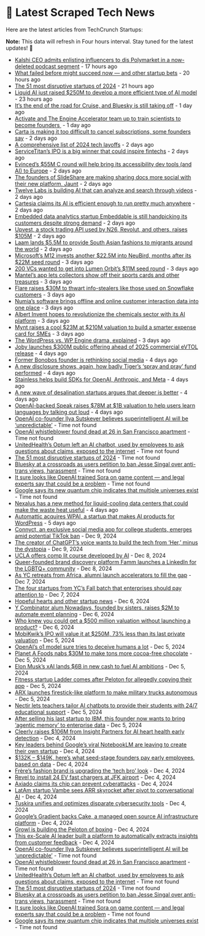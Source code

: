 
# 📰 Latest Scraped Tech News

Here are the latest articles from TechCrunch Startups:

**Note:** This data will refresh in Four hours interval. Stay tuned for the latest updates! 🔄
- [Kalshi CEO admits enlisting influencers to dis Polymarket in a now-deleted podcast segment](https://techcrunch.com/2024/12/13/kalshi-ceo-admits-enlisting-influencers-to-dis-polymarket-in-a-now-deleted-podcast-segment/) - 17 hours ago
- [What failed before might succeed now — and other startup bets](https://techcrunch.com/2024/12/13/what-failed-before-might-succeed-now-or-fail-again-and-other-startup-bets/) - 20 hours ago
- [The 51 most disruptive startups of 2024](https://techcrunch.com/2024/12/13/the-51-most-disruptive-startups-of-2024/) - 21 hours ago
- [Liquid AI just raised $250M to develop a more efficient type of AI model](https://techcrunch.com/2024/12/13/liquid-ai-just-raised-250m-to-develop-a-more-efficient-type-of-ai-model/) - 23 hours ago
- [It’s the end of the road for Cruise, and Bluesky is still taking off](https://techcrunch.com/podcast/its-the-end-of-the-road-for-cruise-and-bluesky-is-still-taking-off/) - 1 day ago
- [Activate and The Engine Accelerator team up to train scientists to become founders ](https://techcrunch.com/2024/12/13/activate-and-the-engine-accelerator-team-up-to-train-scientists-to-become-founders/) - 1 day ago
- [Carta is making it too difficult to cancel subscriptions, some founders say](https://techcrunch.com/2024/12/12/carta-is-making-it-too-difficult-to-cancel-subscriptions-some-founders-say/) - 2 days ago
- [A comprehensive list of 2024 tech layoffs](https://techcrunch.com/2024/12/12/tech-layoffs-2024-list/) - 2 days ago
- [ServiceTitan’s IPO is a big winner that could inspire fintechs](https://techcrunch.com/2024/12/12/servicetitans-ipo-is-a-big-winner-that-could-inspire-fintechs/) - 2 days ago
- [Evinced’s $55M C round will help bring its accessibility dev tools (and AI) to Europe](https://techcrunch.com/2024/12/12/evinceds-55m-c-round-will-help-bring-its-accessibility-dev-tools-and-ai-to-europe/) - 2 days ago
- [The founders of SlideShare are making sharing docs more social with their new platform, Jaunt](https://techcrunch.com/2024/12/12/the-founders-of-slideshare-are-making-sharing-docs-more-social-with-their-new-platform-jauntthe-founders-of-slideshare-are-making-sharing-docs-more-social-with-their-new-platform-jaunt/) - 2 days ago
- [Twelve Labs is building AI that can analyze and search through videos](https://techcrunch.com/2024/12/12/twelve-labs-is-building-ai-that-can-analyze-and-search-through-videos/) - 2 days ago
- [Cartesia claims its AI is efficient enough to run pretty much anywhere](https://techcrunch.com/2024/12/12/cartesia-claims-its-ai-is-efficient-enough-to-run-pretty-much-anywhere/) - 2 days ago
- [Embedded data analytics startup Embeddable is still handpicking its customers despite strong demand](https://techcrunch.com/2024/12/12/embedded-data-analytics-startup-embeddable-is-still-handpicking-its-customers-despite-strong-demand/) - 2 days ago
- [Upvest, a stock trading API used by N26, Revolut, and others, raises $105M](https://techcrunch.com/2024/12/11/upvest-a-stock-trading-api-used-by-n26-revolut-and-others-raises-105-million/) - 2 days ago
- [Laam lands $5.5M to provide South Asian fashions to migrants around the world](https://techcrunch.com/2024/12/11/laam-lands-5-5m-to-provide-south-asian-fashions-to-migrants-around-the-world/) - 2 days ago
- [Microsoft’s M12 invests another $22.5M into NeuBird, months after its $22M seed round](https://techcrunch.com/2024/12/11/microsofts-m12-invests-another-22-5m-into-nuebird-months-after-its-22m-seed-round/) - 3 days ago
- [200 VCs wanted to get into Lumen Orbit’s $11M seed round](https://techcrunch.com/2024/12/11/200-vcs-wanted-to-get-into-lumen-orbits-11m-seed-round/) - 3 days ago
- [Mantel’s app lets collectors show off their sports cards and other treasures](https://techcrunch.com/2024/12/11/mantels-app-launches-for-collectors-to-show-off-their-sports-cards-and-other-treasuresmantels-app-launches-for-collectors-to-show-off-their-sports-cards-and-other-treasures/) - 3 days ago
- [Flare raises $30M to thwart info-stealers like those used on Snowflake customers](https://techcrunch.com/2024/12/11/flare-raises-30m-to-thwart-info-stealers-like-those-used-on-snowflake-customers/) - 3 days ago
- [Numia’s software brings offline and online customer interaction data into one place](https://techcrunch.com/2024/12/11/numias-software-brings-offline-and-online-customer-interaction-data-into-one-place/) - 3 days ago
- [Albert Invent hopes to revolutionize the chemicals sector with its AI platform](https://techcrunch.com/2024/12/11/albert-invent-hopes-to-revolutionize-the-chemicals-sector-with-its-ai-platform/) - 3 days ago
- [Mynt raises a cool $23M at $210M valuation to build a smarter expense card for SMEs](https://techcrunch.com/2024/12/11/mynt-raises-a-cool-23m-on-a-210m-valuation-to-build-a-smarter-expense-card-for-smes/) - 3 days ago
- [The WordPress vs. WP Engine drama, explained](https://techcrunch.com/2024/12/10/wordpress-vs-wp-engine-drama-explained/) - 3 days ago
- [Joby launches $300M public offering ahead of 2025 commercial eVTOL release](https://techcrunch.com/2024/12/10/joby-launches-200m-public-offering-ahead-of-2025-commercial-evtol-release/) - 4 days ago
- [Former Bonobos founder is rethinking social media](https://techcrunch.com/podcast/former-bonobos-founder-is-rethinking-social-media/) - 4 days ago
- [A new disclosure shows, again, how badly Tiger’s ‘spray and pray’ fund performed](https://techcrunch.com/2024/12/10/a-new-disclosure-shows-again-how-badly-tigers-pray-and-spray-fund-performed/) - 4 days ago
- [Stainless helps build SDKs for OpenAI, Anthropic, and Meta](https://techcrunch.com/2024/12/10/stainless-helps-build-sdks-for-openai-anthropic-and-meta/) - 4 days ago
- [A new wave of desalination startups argues that deeper is better](https://techcrunch.com/2024/12/10/a-new-wave-of-desalination-startups-argues-that-deeper-is-better/) - 4 days ago
- [OpenAI-backed Speak raises $78M at $1B valuation to help users learn languages by talking out loud](https://techcrunch.com/2024/12/10/openai-backed-speak-raises-78m-at-1b-valuation-to-help-users-learn-languages-by-talking-out-loud/) - 4 days ago
- [OpenAI co-founder Ilya Sutskever believes superintelligent AI will be ‘unpredictable’](https://techcrunch.com/2024/12/13/openai-co-founder-ilya-sutskever-believes-superintelligent-ai-will-be-unpredictable/) - Time not found
- [OpenAI whistleblower found dead at 26 in San Francisco apartment](https://techcrunch.com/2024/12/13/openai-whistleblower-found-dead-in-san-francisco-apartment/) - Time not found
- [UnitedHealth’s Optum left an AI chatbot, used by employees to ask questions about claims, exposed to the internet](https://techcrunch.com/2024/12/13/unitedhealthcares-optum-left-an-ai-chatbot-used-by-employees-to-ask-questions-about-claims-exposed-to-the-internet/) - Time not found
- [The 51 most disruptive startups of 2024](https://techcrunch.com/2024/12/13/the-51-most-disruptive-startups-of-2024/) - Time not found
- [Bluesky at a crossroads as users petition to ban Jesse Singal over anti-trans views, harassment](https://techcrunch.com/2024/12/13/bluesky-is-at-a-crossroads-as-users-petition-to-ban-jesse-singal-over-anti-trans-views-harassment/) - Time not found
- [It sure looks like OpenAI trained Sora on game content — and legal experts say that could be a problem](https://techcrunch.com/2024/12/11/it-sure-looks-like-openai-trained-sora-on-game-content-and-legal-experts-say-that-could-be-a-problem/) - Time not found
- [Google says its new quantum chip indicates that multiple universes exist](https://techcrunch.com/2024/12/10/google-says-its-new-quantum-chip-indicates-that-multiple-universes-exist/) - Time not found
- [Nexalus has a new method for liquid-cooling data centers that could make the waste heat useful](https://techcrunch.com/2024/12/10/nexalus-has-a-new-method-for-liquid-cooling-data-centers-that-could-make-the-waste-heat-useful/) - 4 days ago
- [Automattic acquires WPAI, a startup that makes AI products for WordPress](https://techcrunch.com/2024/12/09/automattic-acquires-wpai-a-startup-that-creates-ai-solutions-for-wordpress/) - 5 days ago
- [Connyct, an exclusive social media app for college students, emerges amid potential TikTok ban](https://techcrunch.com/2024/12/09/connyct-an-exclusive-social-media-app-for-college-students-emerges-amid-potential-tiktok-ban/) - Dec 9, 2024
- [The creator of ChatGPT’s voice wants to build the tech from ‘Her,’ minus the dystopia](https://techcrunch.com/2024/12/09/the-creator-of-chatgpts-voice-wants-to-build-the-tech-from-her-minus-the-dystopia/) - Dec 9, 2024
- [UCLA offers comp lit course developed by AI](https://techcrunch.com/2024/12/08/ucla-offers-comp-lit-course-developed-by-ai/) - Dec 8, 2024
- [Queer-founded brand discovery platform Famm launches a LinkedIn for the LGBTQ+ community](https://techcrunch.com/2024/12/08/queer-founded-brand-discovery-platform-famm-launches-a-linkedin-for-lgbtq-community/) - Dec 8, 2024
- [As YC retreats from Africa, alumni launch accelerators to fill the gap](https://techcrunch.com/2024/12/07/as-yc-retreats-from-africa-alumni-launch-accelerators-to-fill-the-gap/) - Dec 7, 2024
- [The four startups from YC’s Fall batch that enterprises should pay attention to](https://techcrunch.com/2024/12/07/the-four-startups-from-ycs-fall-batch-that-enterprises-should-pay-attention-to/) - Dec 7, 2024
- [Hopeful hearts and other startup news](https://techcrunch.com/2024/12/06/hopeful-hearts-and-other-startup-news/) - Dec 6, 2024
- [Y Combinator alum Nowadays, founded by sisters, raises $2M to automate event planning](https://techcrunch.com/2024/12/06/y-combinator-alum-nowadays-founded-by-sisters-raises-2m-to-automate-event-planning/) - Dec 6, 2024
- [Who knew you could get a $500 million valuation without launching a product?](https://techcrunch.com/podcast/who-knew-you-could-get-a-500-million-valuation-without-launching-a-product/) - Dec 6, 2024
- [MobiKwik’s IPO will value it at $250M, 73% less than its last private valuation](https://techcrunch.com/2024/12/05/mobikwik-slashes-valuation-by-73-in-india-ipo/) - Dec 5, 2024
- [OpenAI’s o1 model sure tries to deceive humans a lot](https://techcrunch.com/2024/12/05/openais-o1-model-sure-tries-to-deceive-humans-a-lot/) - Dec 5, 2024
- [Planet A Foods nabs $30M to make tons more cocoa-free chocolate](https://techcrunch.com/2024/12/05/planet-a-foods-nabs-30m-to-make-tons-more-cocoa-free-chocolate/) - Dec 5, 2024
- [Elon Musk’s xAI lands $6B in new cash to fuel AI ambitions](https://techcrunch.com/2024/12/05/elon-musks-xai-lands-billions-in-new-cash-to-fuel-ai-ambitions/) - Dec 5, 2024
- [Fitness startup Ladder comes after Peloton for allegedly copying their app](https://techcrunch.com/2024/12/05/fitness-startup-ladder-comes-after-peloton-for-allegedly-copying-their-app/) - Dec 5, 2024
- [ARX launches firestick-like platform to make military trucks autonomous](https://techcrunch.com/2024/12/05/arx-launches-firestick-like-platform-to-make-military-trucks-autonomous/) - Dec 5, 2024
- [Nectir lets teachers tailor AI chatbots to provide their students with 24/7 educational support](https://techcrunch.com/2024/12/05/nectir-lets-teachers-tailor-ai-chatbots-to-provide-their-students-with-247-educational-support/) - Dec 5, 2024
- [After selling his last startup to IBM, this founder now wants to bring ‘agentic memory’ to enterprise data](https://techcrunch.com/2024/12/05/after-selling-his-startup-to-ibm-this-founder-wants-to-bring-agentic-memory-to-enterprises/) - Dec 5, 2024
- [Cleerly raises $106M from Insight Partners for AI heart health early detection](https://techcrunch.com/2024/12/04/cleerly-raises-106m-from-insight-partners-for-ai-heart-health-early-detection/) - Dec 4, 2024
- [Key leaders behind Google’s viral NotebookLM are leaving to create their own startup](https://techcrunch.com/2024/12/04/key-leaders-behind-googles-viral-notebooklm-are-leaving-to-create-their-own-startup/) - Dec 4, 2024
- [$132K – $149K, here’s what seed-stage founders pay early employees, based on data](https://techcrunch.com/2024/12/04/132k-149k-heres-what-seed-stage-founders-pay-early-employees-based-on-data/) - Dec 4, 2024
- [Frère’s fashion brand is upgrading the ‘tech bro’ look](https://techcrunch.com/2024/12/04/freres-fashion-brand-is-upgrading-the-tech-bro-look/) - Dec 4, 2024
- [Revel to install 24 EV fast chargers at JFK airport](https://techcrunch.com/2024/12/04/revel-to-install-24-fast-ev-chargers-at-jfk-airport/) - Dec 4, 2024
- [Axiado claims its chip can prevent cyberattacks](https://techcrunch.com/2024/12/04/axiado-claims-its-chip-can-prevent-cyberattacks/) - Dec 4, 2024
- [LatAm startup Vambe sees ARR skyrocket after pivot to conversational AI](https://techcrunch.com/2024/12/04/latam-startup-vambe-sees-arr-skyrocket-after-pivot-to-conversational-ai/) - Dec 4, 2024
- [Tuskira unifies and optimizes disparate cybersecurity tools](https://techcrunch.com/2024/12/04/tuskira-aims-to-unify-and-optimize-disparate-cybersecurity-tools/) - Dec 4, 2024
- [Google’s Gradient backs Cake, a managed open source AI infrastructure platform](https://techcrunch.com/2024/12/04/googles-gradient-backs-cake-a-managed-open-source-ai-infrastructure-platform/) - Dec 4, 2024
- [Growl is building the Peloton of boxing](https://techcrunch.com/2024/12/04/growl-is-building-the-peloton-of-boxing/) - Dec 4, 2024
- [This ex-Scale AI leader built a platform to automatically extracts insights from customer feedback](https://techcrunch.com/2024/12/04/enterpret-automatically-extracts-insights-from-customer-feedback/) - Dec 4, 2024
- [OpenAI co-founder Ilya Sutskever believes superintelligent AI will be ‘unpredictable’](https://techcrunch.com/2024/12/13/openai-co-founder-ilya-sutskever-believes-superintelligent-ai-will-be-unpredictable/) - Time not found
- [OpenAI whistleblower found dead at 26 in San Francisco apartment](https://techcrunch.com/2024/12/13/openai-whistleblower-found-dead-in-san-francisco-apartment/) - Time not found
- [UnitedHealth’s Optum left an AI chatbot, used by employees to ask questions about claims, exposed to the internet](https://techcrunch.com/2024/12/13/unitedhealthcares-optum-left-an-ai-chatbot-used-by-employees-to-ask-questions-about-claims-exposed-to-the-internet/) - Time not found
- [The 51 most disruptive startups of 2024](https://techcrunch.com/2024/12/13/the-51-most-disruptive-startups-of-2024/) - Time not found
- [Bluesky at a crossroads as users petition to ban Jesse Singal over anti-trans views, harassment](https://techcrunch.com/2024/12/13/bluesky-is-at-a-crossroads-as-users-petition-to-ban-jesse-singal-over-anti-trans-views-harassment/) - Time not found
- [It sure looks like OpenAI trained Sora on game content — and legal experts say that could be a problem](https://techcrunch.com/2024/12/11/it-sure-looks-like-openai-trained-sora-on-game-content-and-legal-experts-say-that-could-be-a-problem/) - Time not found
- [Google says its new quantum chip indicates that multiple universes exist](https://techcrunch.com/2024/12/10/google-says-its-new-quantum-chip-indicates-that-multiple-universes-exist/) - Time not found